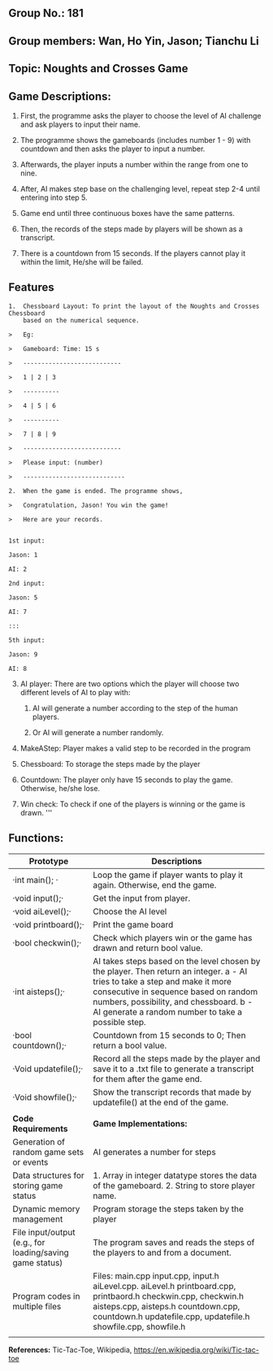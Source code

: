 ## **Group No.: 181**

## **Group members: Wan, Ho Yin, Jason; Tianchu Li**

## **Topic: Noughts and Crosses Game**

## **Game Descriptions:**

1.  First, the programme asks the player to choose the level of AI challenge and
    ask players to input their name.

2.  The programme shows the gameboards (includes number 1 - 9) with countdown
    and then asks the player to input a number.

3.  Afterwards, the player inputs a number within the range from one to nine.

4.  After, AI makes step base on the challenging level, repeat step 2-4 until
    entering into step 5.

5.  Game end until three continuous boxes have the same patterns.

6.  Then, the records of the steps made by players will be shown as a
    transcript.

7.  There is a countdown from 15 seconds. If the players cannot play it within
    the limit, He/she will be failed.


## **Features**

```
1.  Chessboard Layout: To print the layout of the Noughts and Crosses Chessboard
    based on the numerical sequence.

>   Eg:

>   Gameboard: Time: 15 s

>   ---------------------------

>   1 | 2 | 3

>   ----------

>   4 | 5 | 6

>   ----------

>   7 | 8 | 9

>   ---------------------------

>   Please input: (number)

>   ----------------------------

```

```
2.  When the game is ended. The programme shows,

>   Congratulation, Jason! You win the game!

>   Here are your records.


1st input:

Jason: 1

AI: 2

2nd input:

Jason: 5

AI: 7

:::

5th input:

Jason: 9

AI: 8

```

3.  AI player: There are two options which the player will choose two different
    levels of AI to play with:

    1.  AI will generate a number according to the step of the human players.

    2.  Or AI will generate a number randomly.

4.  MakeAStep: Player makes a valid step to be recorded in the program

5.  Chessboard: To storage the steps made by the player

6.  Countdown: The player only have 15 seconds to play the game. Otherwise,
    he/she lose.

7.  Win check: To check if one of the players is winning or the game is drawn.
'''

## **Functions:**

| **Prototype**                                            | **Descriptions**                                                                                                                                                                                                                                                    |
|----------------------------------------------------------|---------------------------------------------------------------------------------------------------------------------------------------------------------------------------------------------------------------------------------------------------------------------|
| ·int main(); ·                                             | Loop the game if player wants to play it again. Otherwise, end the game.                                                                                                                                                                                            |
| ·void input();·                                            | Get the input from player.                                                                                                                                                                                                                                          |
| ·void aiLevel();·                                          | Choose the AI level                                                                                                                                                                                                                                                 |
| ·void printboard();·                                       | Print the game board                                                                                                                                                                                                                                                |
| ·bool checkwin();·                                         | Check which players win or the game has drawn and return bool value.                                                                                                                                                                                                |
| ·int aisteps();·                                           | AI takes steps based on the level chosen by the player. Then return an integer. a - AI tries to take a step and make it more consecutive in sequence based on random numbers, possibility, and chessboard. b - AI generate a random number to take a possible step. |
| ·bool countdown();·                                        | Countdown from 15 seconds to 0; Then return a bool value.                                                                                                                                                                                                           |
| ·Void updatefile();·                                       | Record all the steps made by the player and save it to a .txt file to generate a transcript for them after the game end.                                                                                                                                            |
| ·Void showfile();·                                         | Show the transcript records that made by updatefile() at the end of the game.                                                                                                                                                                                       |
|                                                          |                                                                                                                                                                                                                                                                     |
| **Code Requirements**                                    | **Game Implementations:**                                                                                                                                                                                                                                           |
| Generation of random game sets or events                 | AI generates a number for steps                                                                                                                                                                                                                                     |
| Data structures for storing game status                  | 1. Array in integer datatype stores the data of the gameboard. 2. String to store player name.                                                                                                                                                                                                        |
| Dynamic memory management                                | Program storage the steps taken by the player                                                                                                                                                                                                                       |
| File input/output (e.g., for loading/saving game status) | The program saves and reads the steps of the players to and from a document.                                                                                                                                                                                        |
| Program codes in multiple files                          | Files: main.cpp input.cpp, input.h aiLevel.cpp. aiLevel.h printboard.cpp, printbaord.h checkwin.cpp, checkwin.h aisteps.cpp, aisteps.h countdown.cpp, countdown.h updatefile.cpp, updatefile.h showfile.cpp, showfile.h                                             |
|                                                          |                                                                                                                                                                                                                                                                     |

**References:** Tic-Tac-Toe, Wikipedia, https://en.wikipedia.org/wiki/Tic-tac-toe
